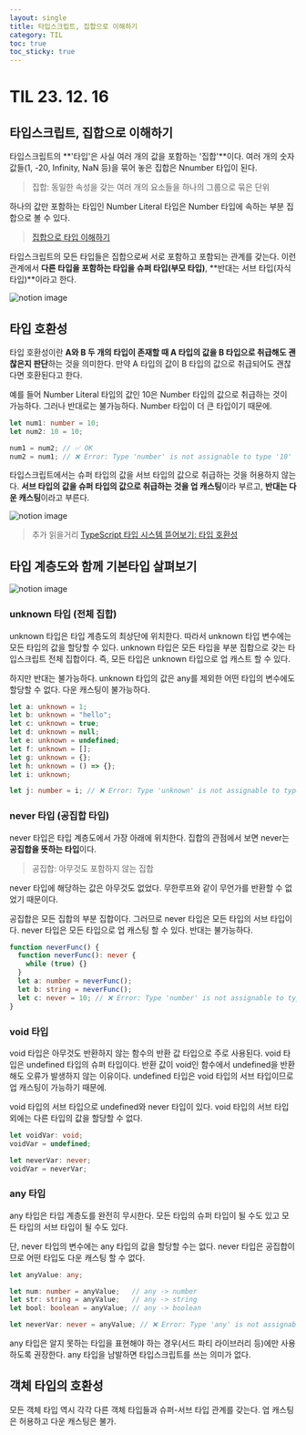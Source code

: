 ```yaml
---
layout: single
title: 타입스크립트, 집합으로 이해하기
category: TIL
toc: true
toc_sticky: true
---
```


# TIL 23. 12. 16

## 타입스크립트, 집합으로 이해하기

타입스크립트의 **'타입'은 사실 여러 개의 값을 포함하는 '집합'**이다. 여러 개의 숫자 값들(1, -20, Infinity, NaN 등)을 묶어 놓은 집합은 Nnumber 타입이 된다.

> 집합: 동일한 속성을 갖는 여러 개의 요소들을 하나의 그룹으로 묶은 단위

하나의 값만 포함하는 타입인 Number Literal 타입은 Number 타입에 속하는 부분 집합으로 볼 수 있다. 

> [집합으로 타입 이해하기](https://ahnheejong.name/articles/types-intro/#%EC%A7%91%ED%95%A9%EC%9C%BC%EB%A1%9C-%ED%83%80%EC%9E%85-%EC%9D%B4%ED%95%B4%ED%95%98%EA%B8%B0)

타입스크립트의 모든 타입들은 집합으로써 서로 포함하고 포함되는 관계를 갖는다. 이런 관계에서 **다른 타입을 포함하는 타입을 슈퍼 타입(부모 타입)**, **반대는 서브 타입(자식 타입)**이라고 한다.

![notion image](https://www.notion.so/image/https%3A%2F%2Fs3-us-west-2.amazonaws.com%2Fsecure.notion-static.com%2F96054ff9-aac2-4d59-9b98-324328b88028%2FUntitled.png?table=block&id=348d5a9f-4b79-4cfd-8eb0-dc04b4783e51&cache=v2)

## 타입 호환성

타입 호환성이란 **A와 B 두 개의 타입이 존재할 때 A 타입의 값을 B 타입으로 취급해도 괜찮은지 판단**하는 것을 의미한다. 만약 A 타입의 값이 B 타입의 값으로 취급되어도 괜찮다면 호환된다고 한다.

예를 들어 Number Literal 타입의 값인 10은 Number 타입의 값으로 취급하는 것이 가능하다. 그러나 반대로는 불가능하다. Number 타입이 더 큰 타입이기 때문에.

```ts
let num1: number = 10;
let num2: 10 = 10;

num1 = num2; // ✅ OK
num2 = num1; // ❌ Error: Type 'number' is not assignable to type '10'
```

타입스크립트에서는 슈퍼 타입의 값을 서브 타입의 값으로 취급하는 것을 허용하지 않는다. **서브 타입의 값을 슈퍼 타입의 값으로 취급하는 것을 업 캐스팅**이라 부르고, **반대는 다운 캐스팅**이라고 부른다. 

![notion image](https://www.notion.so/image/https%3A%2F%2Fs3-us-west-2.amazonaws.com%2Fsecure.notion-static.com%2F42382978-4468-424e-a3ea-95b6747653ca%2FUntitled.png?table=block&id=53270154-fdd5-45fd-ad96-579ec8f10c0a&cache=v2)

> 추가 읽을거리 [TypeScript 타입 시스템 뜯어보기: 타입 호환성](https://toss.tech/article/typescript-type-compatibility)

## 타입 계층도와 함께 기본타입 살펴보기

![notion image](https://www.notion.so/image/https%3A%2F%2Fs3-us-west-2.amazonaws.com%2Fsecure.notion-static.com%2F593968f2-7c02-45ab-b152-66202eb4a8c2%2FUntitled.png?table=block&id=fcf12561-2c5d-46f0-9fca-db34ecddbcca&cache=v2)

### unknown 타입 (전체 집합)

unknown 타입은 타입 계층도의 최상단에 위치한다. 따라서 unknown 타입 변수에는 모든 타입의 값을 할당할 수 있다. unknown 타입은 모든 타입을 부분 집합으로 갖는 타입스크립트 전체 집합이다. 즉, 모든 타입은 unknown 타입으로 업 캐스트 할 수 있다. 

하지만 반대는 불가능하다. unknown 타입의 값은 any를 제외한 어떤 타입의 변수에도 할당할 수 없다. 다운 캐스팅이 불가능하다.

```ts
let a: unknown = 1;   
let b: unknown = "hello";   
let c: unknown = true;   
let d: unknown = null;        
let e: unknown = undefined;
let f: unknown = [];           
let g: unknown = {}; 
let h: unknown = () => {};  
let i: unknown;

let j: number = i; // ❌ Error: Type 'unknown' is not assignable to type 'number'.
```

### never 타입 (공집합 타입)

never 타입은 타입 계층도에서 가장 아래에 위치한다. 집합의 관점에서 보면 never는 **공집합을 뜻하는 타입**이다. 

> 공집합: 아무것도 포함하지 않는 집합

never 타입에 해당하는 값은 아무것도 없었다. 무한루프와 같이 무언가를 반환할 수 없었기 때문이다. 

공집합은 모든 집합의 부분 집합이다. 그러므로 never 타입은 모든 타입의 서브 타입이다. never 타입은 모든 타입으로 업 캐스팅 할 수 있다. 반대는 불가능하다.

```ts 
function neverFunc() {
  function neverFunc(): never {
    while (true) {}
  }
  let a: number = neverFunc();
  let b: string = neverFunc();
  let c: never = 10; // ❌ Error: Type 'number' is not assignable to type 'never'
}
```

### void 타입

void 타입은 아무것도 반환하지 않는 함수의 반환 값 타입으로 주로 사용된다. void 타입은 undefined 타입의 슈퍼 타입이다. 반환 값이 void인 함수에서 undefined을 반환 해도 오류가 발생하지 않는 이유이다. undefined 타입은 void 타입의 서브 타입이므로 업 캐스팅이 가능하기 때문에.

void 타입의 서브 타입으로 undefined와 never 타입이 있다. void 타입의 서브 타입 외에는 다른 타입의 값을 할당할 수 없다.

```ts 
let voidVar: void;
voidVar = undefined;

let neverVar: never;
voidVar = neverVar;
```

### any 타입

any 타입은 타입 계층도를 완전히 무시한다. 모든 타입의 슈퍼 타입이 될 수도 있고 모든 타입의 서브 타입이 될 수도 있다.

단, never 타입의 변수에는 any 타입의 값을 할당할 수는 없다. never 타입은 공집합이므로 어떤 타입도 다운 캐스팅 할 수 없다.

```ts
let anyValue: any;

let num: number = anyValue;   // any -> number 
let str: string = anyValue;   // any -> string 
let bool: boolean = anyValue; // any -> boolean

let neverVar: never = anyValue; // ❌ Error: Type 'any' is not assignable to type 'never'
```

any 타입은 알지 못하는 타입을 표현해야 하는 경우(서드 파티 라이브러리 등)에만 사용하도록 권장한다. any 타입을 남발하면 타입스크립트를 쓰는 의미가 없다. 

## 객체 타입의 호환성

모든 객체 타입 역시 각각 다른 객체 타입들과 슈퍼-서브 타입 관계를 갖는다. 업 캐스팅은 허용하고 다운 캐스팅은 불가.

